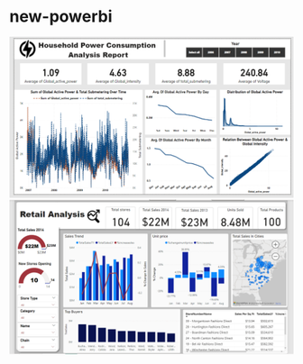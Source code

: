 # new-powerbi


<img src="https://github.com/muksanakhatun/new-powerbi/blob/main/house%20electricity%20consumption.PNG" alt="SS 1"/>
<img src="https://github.com/muksanakhatun/new-powerbi/blob/main/retail%20analysis.PNG" alt="SS 1"/>
